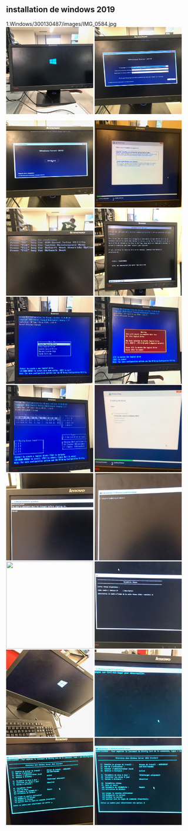 ## installation de windows 2019

1.Windows/300130487/images/IMG_0584.jpg
<img src=images/IMG_0584.jpg width='237' height='237' > </img>
<img src=images/IMG_0585.jpg width='237' height='237' > </img>


<img src=images/IMG_0586.jpg width='237' height='237' > </img>
<img src=images/IMG_0587.jpg width='237' height='237' > </img>
<img src=images/IMG_0588.jpg width='237' height='237' > </img>
<img src=images/IMG_0590.jpg width='237' height='237' > </img>
<img src=images/IMG_0591.jpg width='237' height='237' > </img>
<img src=images/IMG_0592.jpg width='237' height='237' > </img>
<img src=images/IMG_0593.jpg width='237' height='237' > </img>
<img src=images/IMG_0596.jpg width='237' height='237' > </img>
<img src=images/IMG_0597.jpg width='237' height='237' > </img>
<img src=images/IMG_0598.jpg width='237' height='237' > </img>
<img src=images/IMG_0700.jpg width='237' height='237' > </img>
<img src=images/IMG_0701.jpg width='237' height='237' > </img>
<img src=images/IMG_0702.jpg width='237' height='237' > </img>
<img src=images/IMG_0703.jpg width='237' height='237' > </img>
<img src=images/IMG_0704.jpg width='237' height='237' > </img>
<img src=images/IMG_0705.jpg width='237' height='237' > </img>

